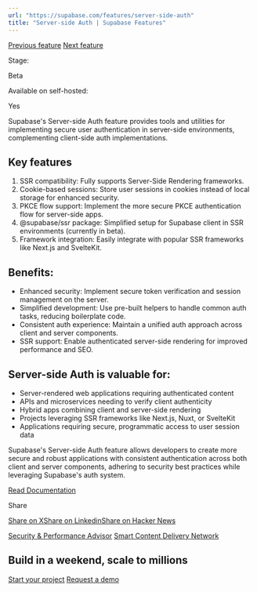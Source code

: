 ```yaml
---
url: "https://supabase.com/features/server-side-auth"
title: "Server-side Auth | Supabase Features"
---
```


[Previous feature](https://supabase.com/features/security-and-performance-advisor) [Next feature](https://supabase.com/features/smart-cdn)

Stage:

Beta

Available on self-hosted:

Yes

Supabase's Server-side Auth feature provides tools and utilities for implementing secure user authentication in server-side environments, complementing client-side auth implementations.

## Key features

1. SSR compatibility: Fully supports Server-Side Rendering frameworks.
2. Cookie-based sessions: Store user sessions in cookies instead of local storage for enhanced security.
3. PKCE flow support: Implement the more secure PKCE authentication flow for server-side apps.
4. @supabase/ssr package: Simplified setup for Supabase client in SSR environments (currently in beta).
5. Framework integration: Easily integrate with popular SSR frameworks like Next.js and SvelteKit.

## Benefits:

- Enhanced security: Implement secure token verification and session management on the server.
- Simplified development: Use pre-built helpers to handle common auth tasks, reducing boilerplate code.
- Consistent auth experience: Maintain a unified auth approach across client and server components.
- SSR support: Enable authenticated server-side rendering for improved performance and SEO.

## Server-side Auth is valuable for:

- Server-rendered web applications requiring authenticated content
- APIs and microservices needing to verify client authenticity
- Hybrid apps combining client and server-side rendering
- Projects leveraging SSR frameworks like Next.js, Nuxt, or SvelteKit
- Applications requiring secure, programmatic access to user session data

Supabase's Server-side Auth feature allows developers to create more secure and robust applications with consistent authentication across both client and server components, adhering to security best practices while leveraging Supabase's auth system.

[Read Documentation](https://supabase.com/docs/guides/auth/server-side)

Share

[Share on X](https://twitter.com/intent/tweet?url=https%3A%2F%2Fsupabase.com%2Ffeatures%2Fserver-side-auth&text=Server-side%20Auth%20%7C%20Supabase%20Features)[Share on Linkedin](https://www.linkedin.com/shareArticle?url=https%3A%2F%2Fsupabase.com%2Ffeatures%2Fserver-side-auth&text=Server-side%20Auth%20%7C%20Supabase%20Features)[Share on Hacker News](https://news.ycombinator.com/submitlink?u=https%3A%2F%2Fsupabase.com%2Ffeatures%2Fserver-side-auth&t=Server-side%20Auth%20%7C%20Supabase%20Features)

[Security & Performance Advisor](https://supabase.com/features/security-and-performance-advisor) [Smart Content Delivery Network](https://supabase.com/features/smart-cdn)

## Build in a weekend, scale to millions

[Start your project](https://supabase.com/dashboard) [Request a demo](https://supabase.com/contact/sales)
